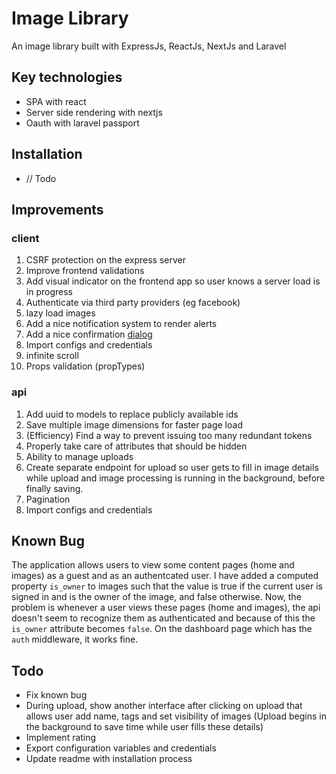 # Image Library

An image library built with ExpressJs, ReactJs, NextJs and Laravel

## Key technologies
- SPA with react
- Server side rendering with nextjs
- Oauth with laravel passport

## Installation

-   // Todo

## Improvements

### client
1. CSRF protection on the express server
2. Improve frontend validations
3. Add visual indicator on the frontend app so user knows a server load is in progress
4. Authenticate via third party providers (eg facebook)
5. lazy load images
6. Add a nice notification system to render alerts
7. Add a nice confirmation [dialog](https://github.com/Godofbrowser/vuejs-dialog/)
8. Import configs and credentials
9. infinite scroll
9. Props validation (propTypes)

### api
1. Add uuid to models to replace publicly available ids
2. Save multiple image dimensions for faster page load
3. (Efficiency) Find a way to prevent issuing too many redundant tokens
4. Properly take care of attributes that should be hidden
5. Ability to manage uploads
6. Create separate endpoint for upload so user gets to fill in image details while upload and image processing is running in the background, before finally saving.
7. Pagination
8. Import configs and credentials

## Known Bug

The application allows users to view some content pages (home and images) as a guest and as an authentcated user.
I have added a computed property `is_owner` to images such that the value is true if the current user is signed in and is the owner of the image, and false otherwise.
Now, the problem is whenever a user views these pages  (home and images), the api doesn't seem to recognize them as authenticated and because of this the `is_owner` attribute becomes `false`. On the dashboard page which has the `auth` middleware, it works fine.

## Todo


- Fix known bug
- During upload, show another interface after clicking on upload that allows user add name, tags and set visibility of images (Upload begins in the background to save time while user fills these details)
- Implement rating
- Export configuration variables and credentials
- Update readme with installation process